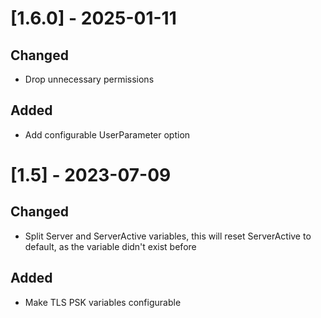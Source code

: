 # [1.6.0] - 2025-01-11

## Changed

- Drop unnecessary permissions

## Added

- Add configurable UserParameter option

# [1.5] - 2023-07-09

## Changed

- Split Server and ServerActive variables, this will reset ServerActive to default, as the variable didn't exist before

## Added

- Make TLS PSK variables configurable
